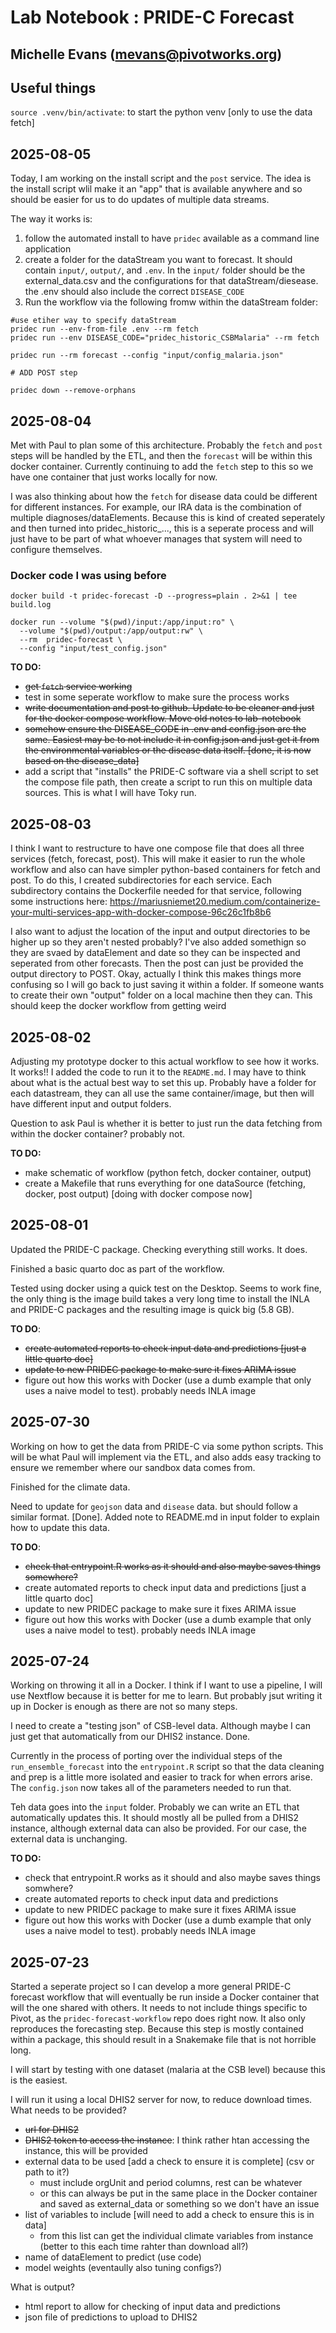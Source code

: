 # Lab Notebook : PRIDE-C Forecast
## Michelle Evans (mevans@pivotworks.org)

## Useful things

`source .venv/bin/activate`: to start the python venv [only to use the data fetch]

## 2025-08-05

Today, I am working on the install script and the `post` service. The idea is the install script wlil make it an "app" that is available anywhere and so should be easier for us to do updates of multiple data streams.


The way it works is:

1. follow the automated install to have `pridec` available as a command line application
2. create a folder for the dataStream you want to forecast. It should contain `input/`, `output/`, and `.env`. In the `input/` folder should be the external_data.csv and the configurations for that dataStream/diesease. the .env should also include the correct `DISEASE_CODE`
3. Run the workflow via the following fromw within the dataStream folder:

```
#use etiher way to specify dataStream
pridec run --env-from-file .env --rm fetch
pridec run --env DISEASE_CODE="pridec_historic_CSBMalaria" --rm fetch

pridec run --rm forecast --config "input/config_malaria.json"

# ADD POST step

pridec down --remove-orphans
```


## 2025-08-04

Met with Paul to plan some of this architecture. Probably the `fetch` and `post` steps will be handled by the ETL, and then the `forecast` will be within this docker container. Currently continuing to add the `fetch` step to this so we have one container that just works locally for now.

I was also thinking about how the `fetch` for disease data could be different for different instances. For example, our IRA data is the combination of multiple diagnoses/dataElements. Because this is kind of created seperately and then turned into pridec_historic_..., this is a seperate process and will just have to be part of what whoever manages that system will need to configure themselves.

### Docker code I was using before

```
docker build -t pridec-forecast -D --progress=plain . 2>&1 | tee build.log

docker run --volume "$(pwd)/input:/app/input:ro" \
  --volume "$(pwd)/output:/app/output:rw" \
  --rm  pridec-forecast \
  --config "input/test_config.json"
```

**TO DO:**
- ~~get `fetch` service working~~
- test in some seperate workflow to make sure the process works
- ~~write documentation and post to github. Update to be cleaner and just for the docker compose workflow. Move old notes to lab-notebook~~
- ~~somehow ensure the DISEASE_CODE in .env and config.json are the same. Easiest may be to not include it in config.json and just get it from the environmental variables or the disease data itself. [done, it is now based on the disease_data]~~
- add a script that "installs" the PRIDE-C software via a shell script to set the compose file path, then create a script to run this on multiple data sources. This is what I will have Toky run.

## 2025-08-03

I think I want to restructure to have one compose file that does all three services (fetch, forecast, post). This will make it easier to run the whole workflow and also can have simpler python-based containers for fetch and post. To do this, I created subdirectories for each service. Each subdirectory contains the Dockerfile needed for that service, following some instructions here: https://mariusniemet20.medium.com/containerize-your-multi-services-app-with-docker-compose-96c26c1fb8b6

I also want to adjust the location of the input and output directories to be higher up so they aren't nested probably? I've also added somethign so they are svaed by dataElement and date so they can be inspected and seperated from other forecasts. Then the post can just be provided the output directory to POST. Okay, actually I think this makes things more confusing so I will go back to just saving it within a folder. If someone wants to create their own "output" folder on a local machine then they can. This should keep the docker workflow from getting weird


## 2025-08-02

Adjusting my prototype docker to this actual workflow to see how it works. It works!! I added the code to run it to the `README.md`. I may have to think about what is the actual best way to set this up. Probably have a folder for each datastream, they can all use the same container/image, but then will have different input and output folders.

Question to ask Paul is whether it is better to just run the data fetching from within the docker container? probably not.

**TO DO:**
- make schematic of workflow (python fetch, docker container, output)
- create a Makefile that runs everything for one dataSource (fetching, docker, post output) [doing with docker compose now]

## 2025-08-01

Updated the PRIDE-C package. Checking everything still works. It does.

Finished a basic quarto doc as part of the workflow.

Tested using docker using a quick test on the Desktop. Seems to work fine, the only thing is the image build takes a very long time to install the INLA and PRIDE-C packages and the resulting image is quick big (5.8 GB).


**TO DO**:
- ~~create automated reports to check input data and predictions [just a little quarto doc]~~
- ~~update to new PRIDEC package to make sure it fixes ARIMA issue~~ 
- figure out how this works with Docker (use a dumb example that only uses a naive model to test). probably needs INLA image

## 2025-07-30

Working on how to get the data from PRIDE-C via some python scripts. This will be what Paul will implement via the ETL, and also adds easy tracking to ensure we remember where our sandbox data comes from.

Finished for the climate data.

Need to update for `geojson` data and `disease` data. but should follow a similar format. [Done]. Added note to README.md in input folder to explain how to update this data.

**TO DO**:
- ~~check that entrypoint.R works as it should and also maybe saves things somewhere?~~
- create automated reports to check input data and predictions [just a little quarto doc]
- update to new PRIDEC package to make sure it fixes ARIMA issue
- figure out how this works with Docker (use a dumb example that only uses a naive model to test). probably needs INLA image

## 2025-07-24

Working on throwing it all in a Docker. I think if I want to use a pipeline, I will use Nextflow because it is better for me to learn. But probably jsut writing it up in Docker is enough as there are not so many steps.

I need to create a "testing json" of CSB-level data. Although maybe I can just get that automatically from our DHIS2 instance. Done.

Currently in the process of porting over the individual steps of the `run_ensemble_forecast` into the `entrypoint.R` script so that the data cleaning and prep is a little more isolated and easier to track for when errors arise. The `config.json` now takes all of the parameters needed to run that.

Teh data goes into the `input` folder. Probably we can write an ETL that automatically updates this. It should mostly all be pulled from a DHIS2 instance, although external data can also be provided. For our case, the external data is unchanging.

**TO DO:**
- check that entrypoint.R works as it should and also maybe saves things somwhere?
- create automated reports to check input data and predictions
- update to new PRIDEC package to make sure it fixes ARIMA issue
- figure out how this works with Docker (use a dumb example that only uses a naive model to test). probably needs INLA image


## 2025-07-23

Started a seperate project so I can develop a more general PRIDE-C forecast workflow that will eventually be run inside a Docker container that will the one shared with others. It needs to not include things specific to Pivot, as the `pridec-forecast-workflow` repo does right now. It also only reproduces the forecasting step. Because this step is mostly contained within a package, this should result in a Snakemake file that is not horrible long.

I will start by testing with one dataset (malaria at the CSB level) because this is the easiest.

I will run it using a local DHIS2 server for now, to reduce download times.  What needs to be provided?

- ~~url for DHIS2~~
- ~~DHIS2 token to access the instance~~: I think rather htan accessing the instance, this will be provided 
- external data to be used [add a check to ensure it is complete] (csv or path to it?)
    - must include orgUnit and period columns, rest can be whatever
    - or this can always be put in the same place in the Docker container and saved as external_data or something so we don't have an issue
- list of variables to include [will need to add a check to ensure this is in data]
    - from this list can get the individual climate variables from instance (better to this each time rahter than download all?)
- name of dataElement to predict (use code)
- model weights (eventaully also tuning configs?)

What is output?
- html report to allow for checking of input data and predictions
- json file of predictions to upload to DHIS2